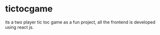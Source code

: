 # tictocgame
its a two player tic toc game as a fun project, all the frontend is developed using react js.
